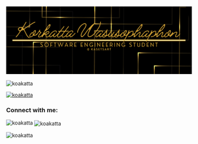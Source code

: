 ![Header](./Korkatta-Wasusophaphonbanner2.png)
<p align="left"> <img src="https://komarev.com/ghpvc/?username=koakatta&label=Profile%20views&color=0e75b6&style=flat" alt="koakatta" /> </p>

<p align="left"> <a href="https://github.com/ryo-ma/github-profile-trophy"><img src="https://github-profile-trophy.vercel.app/?username=koakatta" alt="koakatta" /></a> </p>

<h3 align="left">Connect with me:</h3>
<p align="left">
</p>

<p><img align="left" src="https://github-readme-stats.vercel.app/api/top-langs?username=koakatta&show_icons=true&locale=en&layout=compact" alt="koakatta" /></p>

<p>&nbsp;<img align="center" src="https://github-readme-stats.vercel.app/api?username=koakatta&show_icons=true&locale=en" alt="koakatta" /></p>

<p><img align="center" src="https://github-readme-streak-stats.herokuapp.com/?user=koakatta&" alt="koakatta" /></p>
